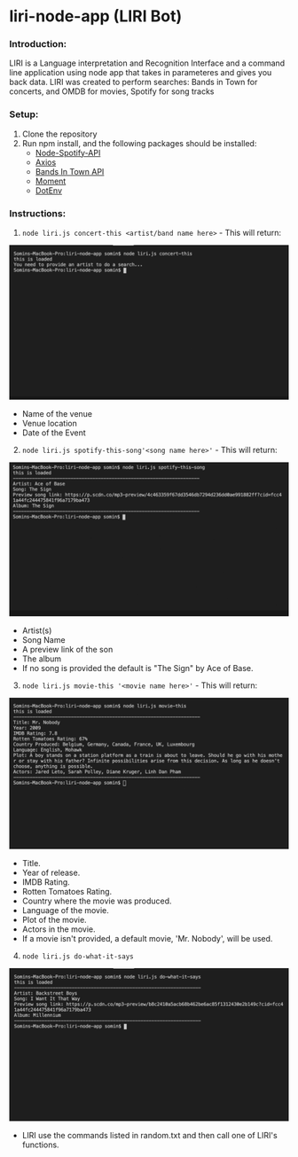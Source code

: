 # liri-node-app (LIRI Bot)

### Introduction:
LIRI is a Language interpretation and Recognition Interface and a command line application using node app that takes in parameteres and gives you back data. LIRI was created to perform searches: Bands in Town for concerts, and OMDB for movies, Spotify for song tracks

### Setup:
1. Clone the repository
2. Run npm install, and the following packages should be installed:
   * [Node-Spotify-API](https://www.npmjs.com/package/node-spotify-api)
   * [Axios](https://www.npmjs.com/package/axios)
   * [Bands In Town API](http://www.artists.bandsintown.com/bandsintown-api)
   * [Moment](https://www.npmjs.com/package/moment)
   * [DotEnv](https://www.npmjs.com/package/dotenv)

### Instructions:
 
 1. `node liri.js concert-this <artist/band name here>` - This will return:

![screenshot](img/concert-this.gif)

   * Name of the venue
   * Venue location
   * Date of the Event



2. `node liri.js spotify-this-song'<song name here>'` - This will return:

![screenshot](img/spotify-this-song.gif)

   * Artist(s)
   * Song Name
   * A preview link of the son
   * The album
   * If no song is provided the default is "The Sign" by Ace of Base.



3. `node liri.js movie-this '<movie name here>'` - This will return:

![screenshot](img/movie-this.gif)

   * Title.
   * Year of release.
   * IMDB Rating.
   * Rotten Tomatoes Rating.
   * Country where the movie was produced.
   * Language of the movie.
   * Plot of the movie.
   * Actors in the movie.
   * If a movie isn't provided, a default movie, 'Mr. Nobody', will be used.



4. `node liri.js do-what-it-says`

![screenshot](img/do-what-it-says.png)

   * LIRI use the commands listed in random.txt and then call one of LIRI's functions.
